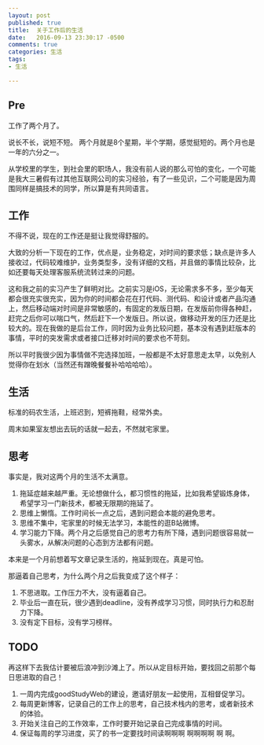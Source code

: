 ```yaml
---
layout: post
published: true
title:  关于工作后的生活
date:   2016-09-13 23:30:17 -0500
comments: true
categories: 生活
tags:
- 生活

---
```


## Pre

工作了两个月了。

说长不长，说短不短。 两个月就是8个星期，半个学期，感觉挺短的。两个月也是一年的六分之一。

从学校里的学生，到社会里的职场人，我没有前人说的那么可怕的变化，一个可能是我大三暑假有过其他互联网公司的实习经验，有了一些见识，二个可能是因为周围同样是搞技术的同学，所以算是有共同语言。

## 工作

不得不说，现在的工作还是挺让我觉得舒服的。 

大致的分析一下现在的工作，优点是，业务稳定，对时间的要求低；缺点是许多人接收过，代码较难维护，业务类型多，没有详细的文档，并且做的事情比较杂，比如还要每天处理客服系统流转过来的问题。

这和我之前的实习产生了鲜明对比。之前实习是iOS，无论需求多不多，至少每天都会很充实很充实，因为你的时间都会花在打代码、测代码、和设计或者产品沟通上，然后移动端对时间是非常敏感的，有固定的发版日期，在发版前你得各种赶，赶完之后你可以喘口气，然后赶下一个发版日。所以说，做移动开发的压力还是比较大的。现在我做的是后台工作，同时因为业务比较问题，基本没有遇到赶版本的事情，平时的突发需求或者接口迁移对时间的要求也不苛刻。

所以平时我很少因为事情做不完选择加班，一般都是不太好意思走太早，以免别人觉得你在划水（当然还有蹭晚餐餐补哈哈哈哈）。


## 生活

标准的码农生活，上班迟到，短裤拖鞋，经常外卖。

周末如果室友想出去玩的话就一起去，不然就宅家里。

## 思考

事实是，我对这两个月的生活不太满意。

1. 拖延症越来越严重。无论想做什么，都习惯性的拖延，比如我希望锻炼身体，希望学习一门新技术，都被无限期的拖延了。
2. 思维上懒惰。工作时间长一点之后，遇到问题会本能的避免思考。
3. 思维不集中，宅家里的时候无法学习，本能性的逛B站微博。
4. 学习能力下降。两个月之后感觉自己的思考力有所下降，遇到问题很容易就一头雾水，从解决问题的心态到方法都有问题。

本来是一个月前想着写文章记录生活的，拖延到现在。真是可怕。

那逼着自己思考，为什么两个月之后我变成了这个样子：

1. 不思进取。工作压力不大，没有逼着自己。
2. 毕业后一直在玩，很少遇到deadline，没有养成学习习惯，同时执行力和忍耐力下降。
3. 没有定下目标，没有学习榜样。

## TODO

再这样下去我估计要被后浪冲到沙滩上了。所以从定目标开始，要找回之前那个每日思进取的自己！

1. 一周内完成goodStudyWeb的建设，邀请好朋友一起使用，互相督促学习。
2. 每周更新博客，记录自己的工作上的思考，自己技术栈内的思考，或者新技术的体验。
3. 开始关注自己的工作效率，工作时要开始记录自己完成事情的时间。
4. 保证每周的学习进度，买了的书一定要找时间读啊啊啊 啊啊啊啊 啊 啊。


